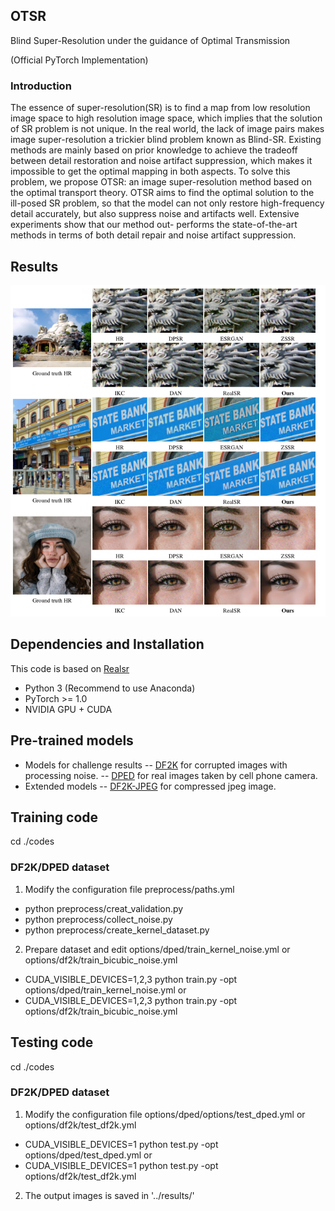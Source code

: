 ## OTSR
Blind Super-Resolution under the guidance of Optimal Transmission

(Official PyTorch Implementation)
### Introduction

The essence of super-resolution(SR) is to find a map from low resolution image space to high resolution image space,  which implies that the solution of SR problem is not unique. In the real world, the lack of image pairs makes image super-resolution a trickier blind problem known as Blind-SR. Existing methods are mainly based on prior knowledge to achieve the tradeoff between detail restoration and noise artifact suppression, which makes it impossible to get the optimal mapping in both aspects.  To solve this problem, we propose OTSR: an image super-resolution method based on the optimal transport theory. OTSR aims to find the optimal solution to the ill-posed SR problem, so that the model can not only restore high-frequency detail accurately, but also suppress noise and artifacts well. Extensive experiments show that our method out- performs the state-of-the-art methods in terms of both detail repair and noise artifact suppression.

## Results
![DF2K](https://github.com/cognaclee/OTSR/blob/main/result/DF2K.png)

## Dependencies and Installation

This code is based on [Realsr](https://github.com/jixiaozhong/RealSR)


+ Python 3 (Recommend to use Anaconda)
+ PyTorch >= 1.0
+ NVIDIA GPU + CUDA

## Pre-trained models
+ Models for challenge results
--  [DF2K](https://drive.google.com/open?id=1pWGfSw-UxOkrtbh14GeLQgYnMLdLguOF) for corrupted images with processing noise.
--  [DPED](https://drive.google.com/open?id=1zZIuQSepFlupV103AatoP-JSJpwJFS19) for real images taken by cell phone camera.
+ Extended models
--  [DF2K-JPEG](https://drive.google.com/open?id=1w8QbCLM6g-MMVlIhRERtSXrP-Dh7cPhm) for compressed jpeg image.


## Training code
cd ./codes
### DF2K/DPED dataset
1. Modify the configuration file preprocess/paths.yml

+ python preprocess/creat_validation.py
+ python preprocess/collect_noise.py
+ python preprocess/create_kernel_dataset.py

2. Prepare dataset and edit options/dped/train_kernel_noise.yml or options/df2k/train_bicubic_noise.yml
+ CUDA_VISIBLE_DEVICES=1,2,3  python train.py -opt options/dped/train_kernel_noise.yml or 
+ CUDA_VISIBLE_DEVICES=1,2,3  python train.py -opt options/df2k/train_bicubic_noise.yml 



## Testing code
cd ./codes
### DF2K/DPED dataset
1. Modify the configuration file options/dped/options/test_dped.yml or options/df2k/test_df2k.yml

+ CUDA_VISIBLE_DEVICES=1 python test.py -opt options/dped/test_dped.yml or 
+ CUDA_VISIBLE_DEVICES=1 python test.py -opt options/df2k/test_df2k.yml

2. The output images is saved in '../results/'
